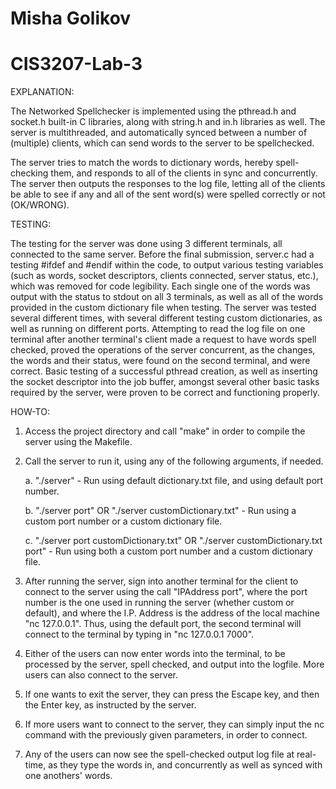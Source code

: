 # Misha Golikov
# CIS3207-Lab-3


  EXPLANATION:

The Networked Spellchecker is implemented using the pthread.h and socket.h built-in C libraries,
along with string.h and in.h libraries as well. The server is multithreaded, and automatically synced between
a number of (multiple) clients, which can send words to the server to be spellchecked.

The server tries to match the words to dictionary words, hereby spell-checking them, and responds to all of the clients
in sync and concurrently. The server then outputs the responses to the log file, letting all of the clients
be able to see if any and all of the sent word(s) were spelled correctly or not (OK/WRONG).

  TESTING:
  
The testing for the server was done using 3 different terminals, all connected to the same server. Before the final submission,
server.c had a testing #ifdef and #endif within the code, to output various testing variables (such as words, socket descriptors, clients connected, server status, etc.), which was removed for code legibility. Each single one of the words was output with the status to stdout on all 3 terminals, as well as all of the words provided in the custom dictionary file when testing. The server was tested several different times, with several different testing custom dictionaries, as well as running on different ports. Attempting to read the log file on one terminal after another terminal's client made a request to have words spell checked, proved the operations of the server concurrent, as the changes, the words and their status, were found on the second terminal, and were correct. Basic testing of a successful pthread creation, as well as inserting the socket descriptor into the job buffer, amongst several other basic tasks required by the server, were proven to be correct and functioning properly. 

  HOW-TO:

1. Access the project directory and call "make" in order to compile the server using the Makefile.
2. Call the server to run it, using any of the following arguments, if needed.

    a. "./server" - Run using default dictionary.txt file, and using default port number.
    
    b. "./server port" OR "./server customDictionary.txt" - Run using a custom port number or a custom dictionary file.
    
    c. "./server port customDictionary.txt" OR "./server customDictionary.txt port" - Run using both a custom port number
        and a custom dictionary file.
3. After running the server, sign into another terminal for the client to connect to the server using the call
"IPAddress port", where the port number is the one used in running the server (whether custom or default), and where the
I.P. Address is the address of the local machine "nc 127.0.0.1". Thus, using the default port, the second terminal 
will connect to the terminal by typing in "nc 127.0.0.1 7000".
4. Either of the users can now enter words into the terminal, to be processed by the server, spell checked, and output
into the logfile. More users can also connect to the server.
5. If one wants to exit the server, they can press the Escape key, and then the Enter key, as instructed by the server.
6. If more users want to connect to the server, they can simply input the nc command with the previously given parameters,
in order to connect.
7. Any of the users can now see the spell-checked output log file at real-time, as they type the words in, and concurrently
as well as synced with one anothers' words.



